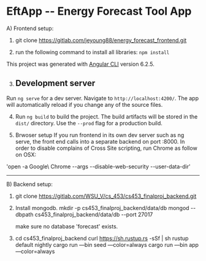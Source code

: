 # EftApp -- Energy Forecast Tool App

A) Frontend setup:

  1) git clone https://gitlab.com/jeyoung88/energy_forecast_frontend.git

  2) run the following command to install all libraries:
  `npm install`

  This project was generated with [Angular CLI](https://github.com/angular/angular-cli) version 6.2.5.

  3) ## Development server

  Run `ng serve` for a dev server. Navigate to `http://localhost:4200/`. The app will automatically reload if you change any of the source files.

  4) Run `ng build` to build the project. The build artifacts will be stored in the `dist/` directory. Use the `--prod` flag for a production build.


  5) Brwoser setup
  If you run frontend in its own dev server such as ng serve, the front end calls into a separate backend on port :8000.
  In order to disable complains of Cross Site scripting, run Chrome as follow on OSX:

  'open -a Google\ Chrome --args --disable-web-security --user-data-dir'

---------------------------------------------------------------------------------------------------------------

B) Backend setup:

 1) git clone https://gitlab.com/WSU_V/cs_453/cs453_finalproj_backend.git

 2) Install mongodb.
    mkdir -p cs453_finalproj_backend/data/db 
    mongod --dbpath cs453_finalproj_backend/data/db --port 27017

    make sure no database 'forecast' exists.

 3) cd cs453_finalproj_backend
    curl https://sh.rustup.rs -sSf | sh
    rustup default nightly
    cargo run —bin seed —color=always
    cargo run —bin app —color=always









